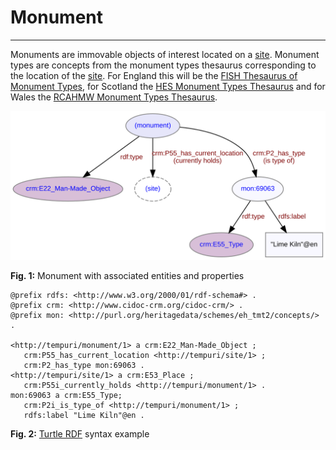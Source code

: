 # Monument
***

Monuments are immovable objects of interest located on a [site](ld4he-site.md). Monument types are concepts from the monument types thesaurus corresponding to the location of the [site](ld4he-site.md). For England this will be the [FISH Thesaurus of Monument Types](http://purl.org/heritagedata/schemes/eh_tmt2), for Scotland the [HES Monument Types Thesaurus](http://purl.org/heritagedata/schemes/1) and for Wales the [RCAHMW Monument Types Thesaurus](http://purl.org/heritagedata/schemes/10).
 
![monument](img/ld4he-monument.svg "Monument")

**Fig. 1:** Monument with associated entities and properties

```turtle
@prefix rdfs: <http://www.w3.org/2000/01/rdf-schema#> .
@prefix crm: <http://www.cidoc-crm.org/cidoc-crm/> .
@prefix mon: <http://purl.org/heritagedata/schemes/eh_tmt2/concepts/> .

<http://tempuri/monument/1> a crm:E22_Man-Made_Object ;
   crm:P55_has_current_location <http://tempuri/site/1> ;
   crm:P2_has_type mon:69063 .
<http://tempuri/site/1> a crm:E53_Place ;
   crm:P55i_currently_holds <http://tempuri/monument/1> . 
mon:69063 a crm:E55_Type;
   crm:P2i_is_type_of <http://tempuri/monument/1> ;
   rdfs:label "Lime Kiln"@en .
```
**Fig. 2:** [Turtle RDF](https://www.w3.org/TR/turtle/) syntax example